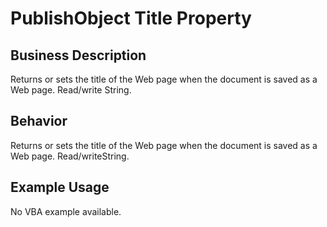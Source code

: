 # PublishObject Title Property

## Business Description
Returns or sets the title of the Web page when the document is saved as a Web page. Read/write String.

## Behavior
Returns or sets the title of the Web page when the document is saved as a Web page. Read/writeString.

## Example Usage
No VBA example available.